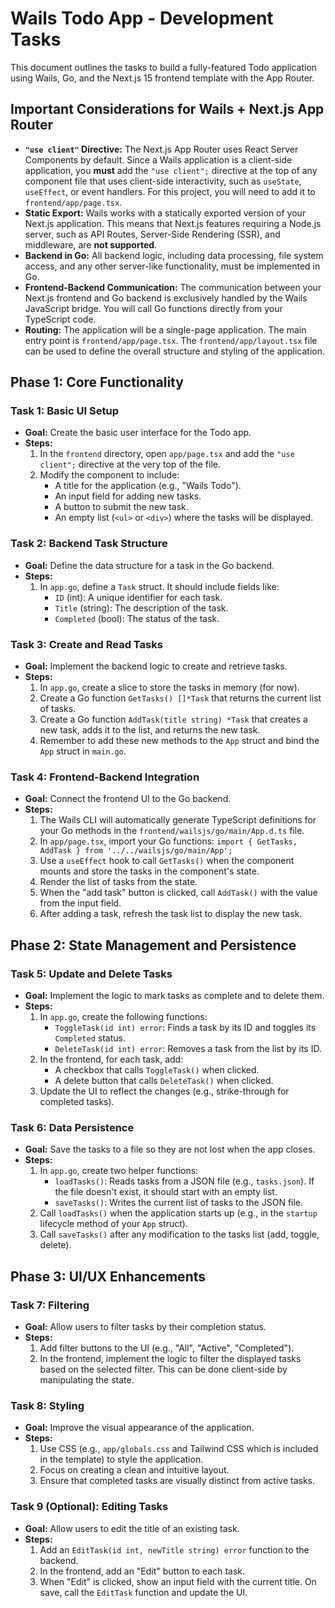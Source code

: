 # Wails Todo App - Development Tasks

This document outlines the tasks to build a fully-featured Todo application using Wails, Go, and the Next.js 15 frontend template with the App Router.

## Important Considerations for Wails + Next.js App Router

- **`"use client"` Directive:** The Next.js App Router uses React Server Components by default. Since a Wails application is a client-side application, you **must** add the `"use client";` directive at the top of any component file that uses client-side interactivity, such as `useState`, `useEffect`, or event handlers. For this project, you will need to add it to `frontend/app/page.tsx`.
- **Static Export:** Wails works with a statically exported version of your Next.js application. This means that Next.js features requiring a Node.js server, such as API Routes, Server-Side Rendering (SSR), and middleware, are **not supported**.
- **Backend in Go:** All backend logic, including data processing, file system access, and any other server-like functionality, must be implemented in Go.
- **Frontend-Backend Communication:** The communication between your Next.js frontend and Go backend is exclusively handled by the Wails JavaScript bridge. You will call Go functions directly from your TypeScript code.
- **Routing:** The application will be a single-page application. The main entry point is `frontend/app/page.tsx`. The `frontend/app/layout.tsx` file can be used to define the overall structure and styling of the application.

## Phase 1: Core Functionality

### Task 1: Basic UI Setup
- **Goal:** Create the basic user interface for the Todo app.
- **Steps:**
    1. In the `frontend` directory, open `app/page.tsx` and add the `"use client";` directive at the very top of the file.
    2. Modify the component to include:
        - A title for the application (e.g., "Wails Todo").
        - An input field for adding new tasks.
        - A button to submit the new task.
        - An empty list (`<ul>` or `<div>`) where the tasks will be displayed.

### Task 2: Backend Task Structure
- **Goal:** Define the data structure for a task in the Go backend.
- **Steps:**
    1. In `app.go`, define a `Task` struct. It should include fields like:
        - `ID` (int): A unique identifier for each task.
        - `Title` (string): The description of the task.
        - `Completed` (bool): The status of the task.

### Task 3: Create and Read Tasks
- **Goal:** Implement the backend logic to create and retrieve tasks.
- **Steps:**
    1. In `app.go`, create a slice to store the tasks in memory (for now).
    2. Create a Go function `GetTasks() []*Task` that returns the current list of tasks.
    3. Create a Go function `AddTask(title string) *Task` that creates a new task, adds it to the list, and returns the new task.
    4. Remember to add these new methods to the `App` struct and bind the `App` struct in `main.go`.

### Task 4: Frontend-Backend Integration
- **Goal:** Connect the frontend UI to the Go backend.
- **Steps:**
    1. The Wails CLI will automatically generate TypeScript definitions for your Go methods in the `frontend/wailsjs/go/main/App.d.ts` file.
    2. In `app/page.tsx`, import your Go functions: `import { GetTasks, AddTask } from '../../wailsjs/go/main/App';`
    3. Use a `useEffect` hook to call `GetTasks()` when the component mounts and store the tasks in the component's state.
    4. Render the list of tasks from the state.
    5. When the "add task" button is clicked, call `AddTask()` with the value from the input field.
    6. After adding a task, refresh the task list to display the new task.

## Phase 2: State Management and Persistence

### Task 5: Update and Delete Tasks
- **Goal:** Implement the logic to mark tasks as complete and to delete them.
- **Steps:**
    1. In `app.go`, create the following functions:
        - `ToggleTask(id int) error`: Finds a task by its ID and toggles its `Completed` status.
        - `DeleteTask(id int) error`: Removes a task from the list by its ID.
    2. In the frontend, for each task, add:
        - A checkbox that calls `ToggleTask()` when clicked.
        - A delete button that calls `DeleteTask()` when clicked.
    3. Update the UI to reflect the changes (e.g., strike-through for completed tasks).

### Task 6: Data Persistence
- **Goal:** Save the tasks to a file so they are not lost when the app closes.
- **Steps:**
    1. In `app.go`, create two helper functions:
        - `loadTasks()`: Reads tasks from a JSON file (e.g., `tasks.json`). If the file doesn't exist, it should start with an empty list.
        - `saveTasks()`: Writes the current list of tasks to the JSON file.
    2. Call `loadTasks()` when the application starts up (e.g., in the `startup` lifecycle method of your `App` struct).
    3. Call `saveTasks()` after any modification to the tasks list (add, toggle, delete).

## Phase 3: UI/UX Enhancements

### Task 7: Filtering
- **Goal:** Allow users to filter tasks by their completion status.
- **Steps:**
    1. Add filter buttons to the UI (e.g., "All", "Active", "Completed").
    2. In the frontend, implement the logic to filter the displayed tasks based on the selected filter. This can be done client-side by manipulating the state.

### Task 8: Styling
- **Goal:** Improve the visual appearance of the application.
- **Steps:**
    1. Use CSS (e.g., `app/globals.css` and Tailwind CSS which is included in the template) to style the application.
    2. Focus on creating a clean and intuitive layout.
    3. Ensure that completed tasks are visually distinct from active tasks.

### Task 9 (Optional): Editing Tasks
- **Goal:** Allow users to edit the title of an existing task.
- **Steps:**
    1. Add an `EditTask(id int, newTitle string) error` function to the backend.
    2. In the frontend, add an "Edit" button to each task.
    3. When "Edit" is clicked, show an input field with the current title. On save, call the `EditTask` function and update the UI.
